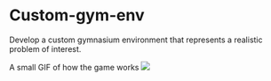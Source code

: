 # Custom-gym-env
Develop a custom gymnasium environment that represents a realistic problem of interest.

A small GIF of how the game works
![]([https://github.com/Your_Repository_Name/Your_GIF_Name.gif](https://github.com/mounika2000/Custom-gym-env/blob/main/final-rl.gif)https://github.com/mounika2000/Custom-gym-env/blob/main/final-rl.gif)
